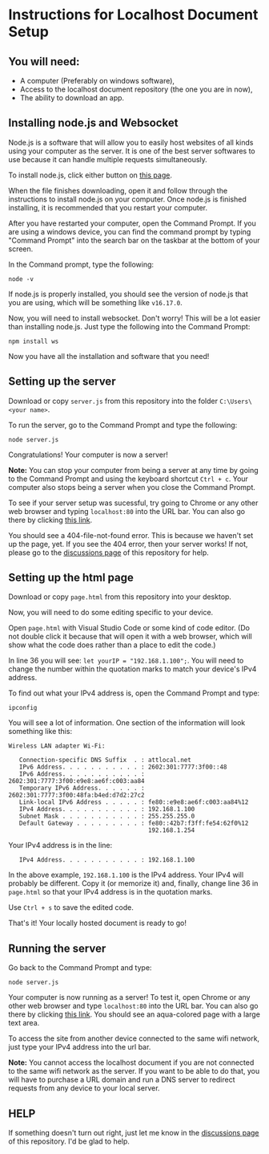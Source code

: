 # Instructions for Localhost Document Setup

## You will need:
 - A computer (Preferably on windows software),
 - Access to the localhost document repository (the one you are in now),
 - The ability to download an app.

## Installing node.js and Websocket
Node.js is a software that will allow you to easily host websites of all kinds using your computer as the server.  It is one of the best server softwares to use because it can handle multiple requests simultaneously.

To install node.js, click either button on [this page](https://nodejs.org/).

When the file finishes downloading, open it and follow through the instructions to install node.js on your computer.  Once node.js is finished installing, it is recommended that you restart your computer.

After you have restarted your computer, open the Command Prompt.  If you are using a windows device, you can find the command prompt by typing "Command Prompt" into the search bar on the taskbar at the bottom of your screen.

In the Command prompt, type the following:
```
node -v
```

If node.js is properly installed, you should see the version of node.js that you are using, which will be something like `v16.17.0`.

Now, you will need to install websocket.  Don't worry!  This will be a lot easier than installing node.js.  Just type the following into the Command Prompt:
```
npm install ws
```

Now you have all the installation and software that you need!

## Setting up the server
Download or copy `server.js` from this repository into the folder `C:\Users\<your name>`.

To run the server, go to the Command Prompt and type the following:
```
node server.js
```

Congratulations!  Your computer is now a server!

**Note:** You can stop your computer from being a server at any time by going to the Command Prompt and using the keyboard shortcut `Ctrl + c`.  Your computer also stops being a server when you close the Command Prompt.

To see if your server setup was sucessful, try going to Chrome or any other web browser and typing `localhost:80` into the URL bar.  You can also go there by clicking [this link](http://localhost:80).

You should see a 404-file-not-found error.  This is because we haven't set up the page, yet.  If you see the 404 error, then your server works!  If not, please go to the [discussions page]() of this repository for help.

## Setting up the html page
Download or copy `page.html` from this repository into your desktop.

Now, you will need to do some editing specific to your device.

Open `page.html` with Visual Studio Code or some kind of code editor.  (Do not double click it because that will open it with a web browser, which will show what the code does rather than a place to edit the code.)

In line 36 you will see: `let yourIP = "192.168.1.100";`.  You will need to change the number within the quotation marks to match your device's IPv4 address.

To find out what your IPv4 address is, open the Command Prompt and type:
```
ipconfig
```

You will see a lot of information.  One section of the information will look something like this:
```
Wireless LAN adapter Wi-Fi:

   Connection-specific DNS Suffix  . : attlocal.net
   IPv6 Address. . . . . . . . . . . : 2602:301:7777:3f00::48
   IPv6 Address. . . . . . . . . . . : 2602:301:7777:3f00:e9e8:ae6f:c003:aa84
   Temporary IPv6 Address. . . . . . : 2602:301:7777:3f00:48fa:b4ed:d7d2:27c2
   Link-local IPv6 Address . . . . . : fe80::e9e8:ae6f:c003:aa84%12
   IPv4 Address. . . . . . . . . . . : 192.168.1.100
   Subnet Mask . . . . . . . . . . . : 255.255.255.0
   Default Gateway . . . . . . . . . : fe80::42b7:f3ff:fe54:62f0%12
                                       192.168.1.254
```

Your IPv4 address is in the line:
```
   IPv4 Address. . . . . . . . . . . : 192.168.1.100
```

In the above example, `192.168.1.100` is the IPv4 address.  Your IPv4 will probably be different.  Copy it (or memorize it) and, finally, change line 36 in `page.html` so that your IPv4 address is in the quotation marks.

Use `Ctrl + s` to save the edited code.

That's it!  Your locally hosted document is ready to go!

## Running the server
Go back to the Command Prompt and type:
```
node server.js
```

Your computer is now running as a server!  To test it, open Chrome or any other web browser and type `localhost:80` into the URL bar.  You can also go there by clicking [this link](http://localhost:80).  You should see an aqua-colored page with a large text area.

To access the site from another device connected to the same wifi network, just type your IPv4 address into the url bar.

**Note:** You cannot access the localhost document if you are not connected to the same wifi network as the server.  If you want to be able to do that, you will have to purchase a URL domain and run a DNS server to redirect requests from any device to your local server.

## HELP
If something doesn't turn out right, just let me know in the [discussions page]() of this repository.  I'd be glad to help.
